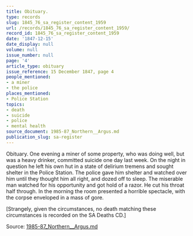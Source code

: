 ```yaml
---
title: Obituary.
type: records
slug: 1845_76_sa_register_content_1959
url: /records/1845_76_sa_register_content_1959/
record_id: 1845_76_sa_register_content_1959
date: '1847-12-15'
date_display: null
volume: null
issue_number: null
page: '4'
article_type: obituary
issue_reference: 15 December 1847, page 4
people_mentioned:
- a miner
- the police
places_mentioned:
- Police Station
topics:
- death
- suicide
- police
- mental health
source_document: 1985-87_Northern__Argus.md
publication_slug: sa-register
---
```


Obituary.  One evening a miner of some property, who was doing well, but was a heavy drinker, committed suicide one day last week.  On the night in question he left his own hut in a state of delirium tremens and sought shelter in the Police Station.  The police gave him shelter and watched over him until they thought him all right, and dozed off to sleep.  The miserable man watched for his opportunity and got hold of a razor.  He cut his throat half through.  In the morning the room presented a horrible spectacle, with the corpse enveloped in a mass of gore.

[Strangely, given the circumstances, no death matching these circumstances is recorded on the SA Deaths CD.]

Source: [1985-87_Northern__Argus.md](/downloads/markdown/1985-87_Northern__Argus.md)
